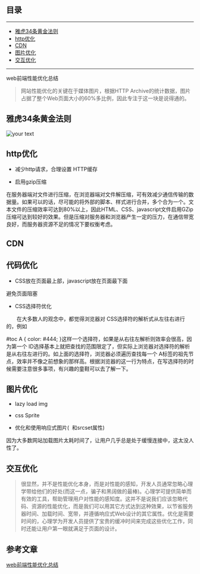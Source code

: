 ## 目录
---
- [雅虎34条黄金法则](#雅虎34条黄金法则)
- [http优化](#http优化)
- [CDN](#CDN)
- [图片优化](#图片优化)
- [交互优化](#交互优化)
---

 web前端性能优化总结

 > 网站性能优化的关键在于媒体图片，根据HTTP Archive的统计数据，图片占据了整个Web页面大小的60%多比例，因此专注于这一块是说得通的。

## 雅虎34条黄金法则

 ![your text](http://o7bk1ffzo.bkt.clouddn.com/1500794916505)

## http优化

- 减少http请求，合理设置 HTTP缓存

- 启用gzip压缩

在服务器端对文件进行压缩，在浏览器端对文件解压缩，可有效减少通信传输的数据量。如果可以的话，尽可能的将外部的脚本、样式进行合并，多个合为一个。文本文件的压缩效率可达到80%以上，因此HTML、CSS、javascript文件启用GZip压缩可达到较好的效果。但是压缩对服务器和浏览器产生一定的压力，在通信带宽良好，而服务器资源不足的情况下要权衡考虑。

## CDN

## 代码优化

- CSS放在页面最上部，javascript放在页面最下面

避免页面阻塞

- CSS选择符优化

　　在大多数人的观念中，都觉得浏览器对 CSS选择符的解析式从左往右进行的，例如 

#toc A { color: #444; }这样一个选择符，如果是从右往左解析则效率会很高，因为第一个 ID选择基本上就把查找的范围限定了，但实际上浏览器对选择符的解析是从右往左进行的。如上面的选择符，浏览器必须遍历查找每一个 A标签的祖先节点，效率并不像之前想象的那样高。根据浏览器的这一行为特点，在写选择符的时候需要注意很多事项，有兴趣的童鞋可以去了解一下。

## 图片优化

- lazy load img 

- css Sprite

- 优化和使用响应式图片( <image> 和srcset属性)

因为大多数网站加载图片太耗时间了，让用户几乎总是处于缓慢连接中，这太没人性了。

## 交互优化

>很显然，并不是性能优化本身，而是对性能的感知，开发人员通常忽略心理学带给他们的好处(而这一点，骗子和黑阔做的最棒)。心理学可提供简单而有效的工具，帮助管理用户对性能的感知度。这并不是说我们应该忽略代码、资源的性能优化，而是我们可以用其它方式达到这种效果，以节省服务器时间、加载时间、宽带，并遵循响应式Web设计的其它属性。优化是需要时间的，心理学为开发人员提供了宝贵的缓冲时间来完成这些优化工作，同时还能让用户第一眼就满足于页面的设计。

 ## 参考文章

 [web前端性能优化总结](http://www.2cto.com/kf/201604/498725.html)


